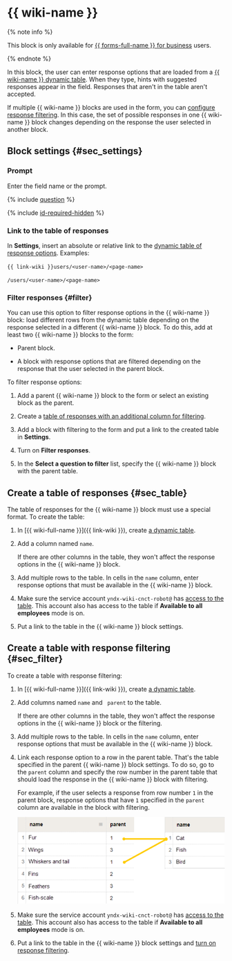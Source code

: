 # {{ wiki-name }}


{% note info %}

This block is only available for [{{ forms-full-name }} for business](../forms-for-org.md) users.

{% endnote %}

In this block, the user can enter response options that are loaded from a [{{ wiki-name }} dynamic table](../../wiki/create-grid.md). When they type, hints with suggested responses appear in the field. Responses that aren't in the table aren't accepted.

If multiple {{ wiki-name }} blocks are used in the form, you can [configure response filtering](#filter). In this case, the set of possible responses in one {{ wiki-name }} block changes depending on the response the user selected in another block.

## Block settings {#sec_settings}

### Prompt

Enter the field name or the prompt.

{% include [question](../../_includes/forms/question.md) %}

{% include [id-required-hidden](../../_includes/forms/id-required-hidden.md) %}

### Link to the table of responses

In **Settings**, insert an absolute or relative link to the [dynamic table of response options](#sec_table). Examples:

`{{ link-wiki }}users/<user-name>/<page-name>`


`/users/<user-name>/<page-name>`

### Filter responses {#filter}

You can use this option to filter response options in the {{ wiki-name }} block: load different rows from the dynamic table depending on the response selected in a different {{ wiki-name }} block. To do this, add at least two {{ wiki-name }} blocks to the form:

* Parent block.

* A block with response options that are filtered depending on the response that the user selected in the parent block.

To filter response options:

1. Add a parent {{ wiki-name }} block to the form or select an existing block as the parent.

1. Create a [table of responses with an additional column for filtering](#sec_filter).

1. Add a block with filtering to the form and put a link to the created table in **Settings**.

1. Turn on **Filter responses**.

1. In the **Select a question to filter** list, specify the {{ wiki-name }} block with the parent table.


## Create a table of responses {#sec_table}

The table of responses for the {{ wiki-name }} block must use a special format. To create the table:

1. In [{{ wiki-full-name }}]({{ link-wiki }}), create [a dynamic table](../../wiki/create-grid.md).

1. Add a column named `name`.

   If there are other columns in the table, they won't affect the response options in the {{ wiki-name }} block.

1. Add multiple rows to the table. In cells in the `name` column, enter response options that must be available in the {{ wiki-name }} block.


1. Make sure the service account `yndx-wiki-cnct-robot@` has [access to the table](../../wiki/page-managment/access-setup.md). This account also has access to the table if **Available to all employees** mode is on.

1. Put a link to the table in the {{ wiki-name }} block settings.

## Create a table with response filtering {#sec_filter}

To create a table with response filtering:

1. In [{{ wiki-full-name }}]({{ link-wiki }}), create [a dynamic table](../../wiki/create-grid.md).

1. Add columns named `name` and ` parent` to the table.

   If there are other columns in the table, they won't affect the response options in the {{ wiki-name }} block or the filtering.

1. Add multiple rows to the table. In cells in the `name` column, enter response options that must be available in the {{ wiki-name }} block.

1. Link each response option to a row in the parent table. That's the table specified in the parent {{ wiki-name }} block settings. To do so, go to the `parent` column and specify the row number in the parent table that should load the response in the {{ wiki-name }} block with filtering.

   For example, if the user selects a response from row number `1` in the parent block, response options that have `1` specified in the `parent` column are available in the block with filtering.

   ![](../../_assets/forms/table_filter_parent.png)


1. Make sure the service account `yndx-wiki-cnct-robot@` has [access to the table](../../wiki/page-managment/access-setup.md). This account also has access to the table if **Available to all employees** mode is on.

1. Put a link to the table in the {{ wiki-name }} block settings and [turn on response filtering](#dlentry_filter).

